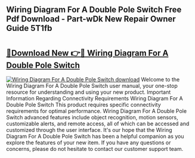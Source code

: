 ## Wiring Diagram For A Double Pole Switch Free Pdf Download - Part-wDk New Repair Owner Guide 5T1fb

# <h2><a href="http://dfmo3jj.blite.top/?on=Wiring+Diagram+For+A+Double+Pole+Switch">🔗Download New 👉🔴 Wiring Diagram For A Double Pole Switch</a></h2>

[![Wiring Diagram For A Double Pole Switch download](https://i.imgur.com/lujVjoI.png)](http://dfmo3jj.blite.top/?on=Wiring+Diagram+For+A+Double+Pole+Switch)
Welcome to the Wiring Diagram For A Double Pole Switch user manual, your one-stop resource for understanding and using your new product. Important Information Regarding Connectivity Requirements Wiring Diagram For A Double Pole Switch This product requires specific connectivity requirements for optimal performance. Wiring Diagram For A Double Pole Switch advanced features include object recognition, motion sensors, customizable alerts, and remote access, all of which can be accessed and customized through the user interface. It's our hope that the Wiring Diagram For A Double Pole Switch has been a helpful companion as you explore the features of your new item. If you have any questions or concerns, please do not hesitate to contact our customer support team.
